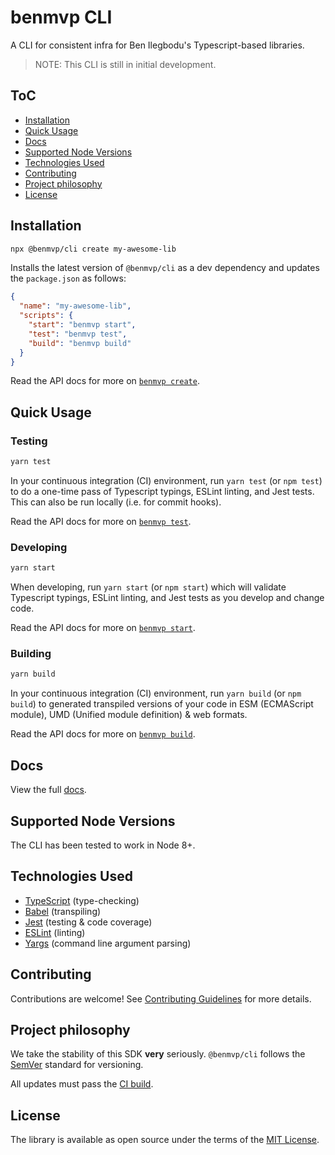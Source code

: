 # benmvp CLI

A CLI for consistent infra for Ben Ilegbodu's Typescript-based libraries.

> NOTE: This CLI is still in initial development.

## ToC

*  [Installation](#installation)
*  [Quick Usage](#quick-usage)
*  [Docs](docs/)
*  [Supported Node Versions](#supported-node-versions)
*  [Technologies Used](#technologies-used)
*  [Contributing](CONTRIBUTING.md)
*  [Project philosophy](#project-philosophy)
*  [License](LICENSE)

## Installation

```sh
npx @benmvp/cli create my-awesome-lib
```

Installs the latest version of `@benmvp/cli` as a dev dependency and updates the `package.json` as follows:

```json
{
  "name": "my-awesome-lib",
  "scripts": {
    "start": "benmvp start",
    "test": "benmvp test",
    "build": "benmvp build"
  }
}
```

Read the API docs for more on [`benmvp create`](API.md#benmvp-create).

## Quick Usage

### Testing

```sh
yarn test
```

In your continuous integration (CI) environment, run `yarn test` (or `npm test`) to do a one-time pass of Typescript typings, ESLint linting, and Jest tests. This can also be run locally (i.e. for commit hooks).

Read the API docs for more on [`benmvp test`](API.md#benmvp-test).

### Developing

```sh
yarn start
```

When developing, run `yarn start` (or `npm start`) which will validate Typescript typings, ESLint linting, and Jest tests as you develop and change code.

Read the API docs for more on [`benmvp start`](API.md#benmvp-start).

### Building

```sh
yarn build
```

In your continuous integration (CI) environment, run `yarn build` (or `npm build`) to generated transpiled versions of your code in ESM (ECMAScript module), UMD (Unified module definition) & web formats.

Read the API docs for more on [`benmvp build`](API.md#benmvp-build).

## Docs

View the full [docs](docs/).

## Supported Node Versions

The CLI has been tested to work in Node 8+.

## Technologies Used

- [TypeScript](https://www.typescriptlang.org/) (type-checking)
- [Babel](https://babeljs.io/) (transpiling)
- [Jest](https://jestjs.io/en) (testing & code coverage)
- [ESLint](http://eslint.org/) (linting)
- [Yargs](https://github.com/yargs/yargs) (command line argument parsing)

## Contributing

Contributions are welcome! See [Contributing Guidelines](CONTRIBUTING.md) for more details.

## Project philosophy

We take the stability of this SDK **very** seriously. `@benmvp/cli` follows the [SemVer](http://semver.org/) standard for versioning.

All updates must pass the [CI build](https://travis-ci.org/benmvp/benmvp-cli/).

## License

The library is available as open source under the terms of the [MIT License](LICENSE).

